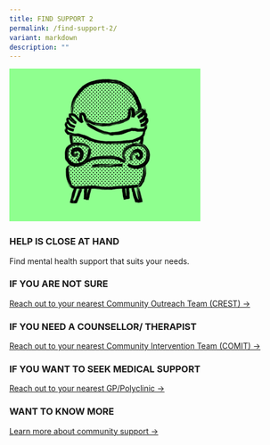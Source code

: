 ```yaml
---
title: FIND SUPPORT 2
permalink: /find-support-2/
variant: markdown
description: ""
---
```

![](/images/Webpage%20assets/find_support_hero.png)

### **HELP IS CLOSE AT HAND**
<p style="margin-top:0px;">Find mental health support that suits your needs.</p>

### **IF YOU ARE NOT SURE**
<p style="margin-top:0px;"><a href="https://mindline.sg/youth/mental-health-service-providers/search?type=enquiry-support">Reach out to your nearest Community Outreach Team (CREST) →</a></p>

### **IF YOU NEED A COUNSELLOR/ THERAPIST**
<p style="margin-top:0px;"><a href="https://mindline.sg/youth/mental-health-service-providers/search?type=therapy-counselling">Reach out to your nearest Community Intervention Team (COMIT) →</a></p>

### **IF YOU WANT TO SEEK MEDICAL SUPPORT**
<p style="margin-top:0px;"><a href="https://mindline.sg/youth/mental-health-service-providers/search?type=medical-advice">Reach out to your nearest GP/Polyclinic →</a></p>

### **WANT TO KNOW MORE**
<p style="margin-top:0px;"><a href="https://placehold.co/600x400?text=Placeholder\nLearn+More">Learn more about community support →</a></p>